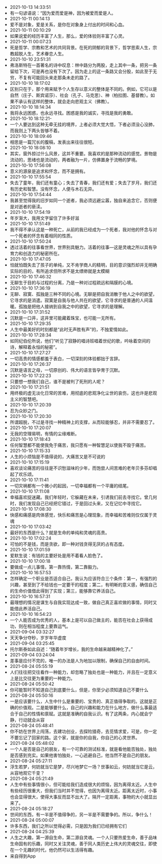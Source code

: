 - 2021-10-13 14:33:51
- 有一句谚语说：“因为爱而爱是神，因为被爱而爱是人。
- 2021-10-11 00:14:13
- 爱不是对象，爱是关系，是你在对象身上付出的时间和心血。
- 2021-10-11 00:10:29
- 如果说爱的经历丰富了人生，那么，爱的体验则丰富了心灵。
- 2021-10-11 00:07:23
- 死是哲学、宗教和艺术的共同背景。在死的阴郁的背景下，哲学思索人生，宗教超脱人生，艺术眷恋人生。
- 2021-10-10 23:51:31
- 弗洛斯特在一首著名的诗中叹息：林中路分为两股，走上其中一条，把另一条留给下次，可是再也没有下次了。因为走上的这一条路又会分股，如此至于无穷，不复有可能回头来走那条未走的路了。
- 2021-10-10 18:17:02
- 区别只在于，那个用来赋予个人生存以意义的整体是不同的。例如，它可以是自然（庄子、斯宾诺莎）、社会（孔子、马克思）、神（柏拉图、基督教）。如果不承认有这样的整体，就会走向悲观主义（佛教）。
- 2021-10-10 18:14:34
- 我将永远困惑，也永远寻找。困惑是我的诚实，寻找是我的勇敢。
- 2021-10-10 18:12:21-
- 一个人要达到这种无牵无挂的境界，上者必须大觉大悟，下者必须没心没肺，而我则上下两头皆够不着。
- 2021-10-10 18:09:46
- 相思是一篇冗长的腹稿，发表出来往往很短。
- 2021-10-10 18:08:10
- 其实，窗外掠过什么风景，这并不重要。我喜欢的是那种流动的感觉。景物是流动的，思绪也是流动的，两者融为一片，仿佛置身于流畅的梦境。
- 2021-10-10 17:56:08
- 意义的源泉是追求和怀念，而不是拥有。
- 2021-10-10 17:55:54
- 失去了童年，我们还有童心；失去了青春，我们还有爱；失去了岁月，我们还有历史和智慧。没有怀念，人便与木石无异。
- 2021-10-10 17:54:44
- 我甚至觉得我的旧岁如同一个逝者，我必须远避尘嚣，独自来追念它，否则便是对逝者的亵渎。
- 2021-10-10 17:54:19
- 年岁渐大，我用文字留住了许多好滋
- 2021-10-10 17:51:49
- 我不得不承认这是一种死亡，从前的我已经成为一个死者，我对他的怀念与对一个死者的怀念有着相同的性质。
- 2021-10-10 17:50:24
- 透过活着的往事看世界，世界别具魅力。活着的往事—这是灵魂之所以具有孕育力和创造力的秘密所在。
- 2021-10-10 17:47:05
- 怕就怕既失去了孩子的单纯，又不肯学商人的精明，目的意识强烈却并无明确实际的目的，有所追求但所求不是太缥缈就是太模糊
- 2021-10-10 17:46:32
- 无聊生于目的与过程的分离，乃是一种对过程疏远和隔膜的心境。
- 2021-10-10 17:36:19
- 无聊、寂寞、孤独是三种不同的心境。无聊是把自我消散于他人之中的欲望，它寻求的是消遣。寂寞是自我与他人共在的欲望，它寻求的是普通的人间温暖。孤独是把他人接纳到自我之中的欲望，它寻求的是理解。
- 2021-10-10 17:31:52
- 沉默是一口井，这井里可能藏着珠宝，也可能一无所有。
- 2021-10-10 17:29:35
- 人生中最美好的时刻都是“此时无声胜有声”的，不独爱情如此。
- 2021-10-10 17:28:34
- 如同纪伯伦所说，他们“听见了寂静的唱诗班唱着世纪的歌，吟咏着空间的诗，解释着永恒的秘密”。
- 2021-10-10 17:27:27
- 一切高贵的情感都羞于表白，一切深刻的体验都拙于言辞。
- 2021-10-10 17:26:37
- 沉默是语言之母，一切原创的、伟大的语言皆孕育于沉默。
- 2021-10-10 17:22:23
- 只要想一想我们自己，谁不是被判了死刑的人呢？
- 2021-10-10 17:21:51
- 用终极的虚无淡化日常的苦难，用彻底的悲观净化尘世的哀伤，这也许是悲观主义的智慧吧。
- 2021-10-10 17:20:39
- 忍为众妙之门。
- 2021-10-10 17:20:30
- 所谓超脱，不过是寻找一种精神上的支撑，从而较能够忍，并非不需要忍了。
- 2021-10-10 17:20:07
- 无我的空理易明，有情的尘缘难断。
- 2021-10-10 17:18:43
- 任何智慧都不能使我免于痛苦，我只愿有一种智慧足以使我不毁于痛苦。
- 2021-10-10 17:15:33
- 人生的小烦恼是不值得说的，大痛苦又是不可说的
- 2021-10-10 17:15:19
- 喜欢谈论痛苦的往往是不识愁滋味的少年，而饱尝人间苦难的老年贝多芬却唱起了欢乐颂。
- 2021-10-10 17:11:41
- 一切灾祸都有一个微小的起因，一切幸福都有一个平庸的结尾。
- 2021-10-10 17:11:08
- 幸福喜欢捉迷藏。我们年轻时，它躲藏在未来，引诱我们前去寻找它。曾几何时，我们发现自己已经把它错过，于是回过头来，又在记忆中寻找它。
- 2021-10-10 17:08:30
- 快感和痛感是肉体感觉，快乐和痛苦是心理现象，而幸福和苦难则仅仅属于灵魂
- 2021-10-10 17:03:42
- 最好的东西是什么？就是生命的单纯和灵魂的高贵。
- 2021-10-10 17:02:24
- 可怕的不是钱，而是贪欲，即一种对钱贪得无厌的占有态度。
- 2021-10-10 17:01:59
- 爱默生说：有钱的主要好处是用不着看人脸色了。
- 2021-10-10 17:00:18
- 要做成一点儿事情，第一靠热情，第二靠毅力。
- 2021-10-10 16:57:53
- 怎样确定一个职业是否适合自己，我认为应该符合三个条件：第一，有强烈的兴趣，甚至到了不给钱也一定要干的程度；第二，有明晰的意义感，确信自己的生命价值借此得到了实现；第三，能够靠它养活自己。
- 2021-10-10 16:57:31
- 最理想的情况是谋生与自我实现达成一致，做自己真正喜欢做的事情，同时又能借此养活自己。
- 2021-10-10 16:54:23
- 一个人能否成为优秀的人，基本上是可以自己做主的，能否在社会上获得成功，则在相当程度上要靠运气。
- 2021-09-04 03:32:27
- 天天争分夺秒，岁岁年华虚度
- 2021-09-04 03:25:45
- 托尔斯泰如此自述：“随着年岁增长，我的生命越来越精神化了。”
- 2021-09-04 03:24:04
- 差事是应付不完的，唯一的办法是人为地加以限制，确保自己的自由时间。
- 2021-08-24 05:55:19
- 人们往往把交往看作一种能力，却忽略了独处也是一种能力，并且在一定意义上是比交往更为重要的一种能力。
- 2021-08-24 05:50:42
- 你可能暂时不知道自己到底要什么，但是，你至少必须知道自己不要什么
- 2021-08-24 05:50:16
- 一是应该要什么，人生中什么是重要的、宝贵的、真正值得争取的。这就是正确的价值观。二是能够要什么，自己的兴趣和能力在什么地方，做什么事最适合于自己的性情和禀赋。这就是准确的自我认识。有了这两条，内心就会宁静，行动就会从容
- 2021-08-24 05:48:41
- 你不妨在世界上闯荡，去建功创业，去探险猎奇，去觅情求爱，可是，你一定不要忘记了回家的路。这个家，就是你的自我，你自己的心灵世界。
- 2021-08-24 05:48:02
- 一个人是否是自己的朋友，有一个可靠的测试标准，就是看他能否独处，独处是否感到充实。如果他害怕独处，一心逃避自己，他当然不是自己的朋友。
- 2021-08-24 05:27:11
- 浮生若梦，何妨就当它是梦，尽兴地梦它一场？世事如云，何妨就当它是云，从容地观它千变？
- 2021-08-24 05:21:49
- 人生中有些事情很小，但可能给我们造成很大的烦恼，因为离得太近。人生中有些经历很重大，但我们当时并不觉得，也因为离得太近。距离太近时，小事也会显得很大，使得大事反而显不出大了。隔开一定距离，事物的大小就显出来了。
- 2021-08-24 05:18:27
- 世间的东西，有一半是不值得争的，另一半是不需要争的。所以，争什么！
- 2021-08-24 05:00:07
- 许多东西，我们之所以觉得必需，只是因为我们已经拥有它们
- 2021-08-24 04:25:39
- 人生之大趣，第一源自生命，第二源自灵魂。一个人只要热爱生命，善于品味生命固有的乐趣，同时又关注灵魂，善于同人类历史上伟大的灵魂交往，即使在一个无趣的时代，他仍然可以生活得有趣。
- 来自得到App